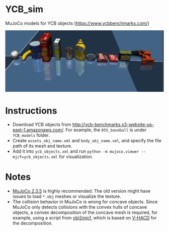 # YCB_sim
MuJoCo models for YCB objects (https://www.ycbbenchmarks.com/)

![YCB object in MuJoCo](figures/YCB_object_in_MuJoCo.png)


# Instructions
- Download YCB objects from http://ycb-benchmarks.s3-website-us-east-1.amazonaws.com/. For example, the `055_baseball` is under `YCB_models` folder.
- Create `assets_obj_name.xml` and `body_obj_name.xml`, and specify the file path of its mesh and texture.
- Add it into `ycb_objects.xml` and run `python -m mujoco.viewer --mjcf=ycb_objects.xml` for visualization.



# Notes
 - [MuJoCo 2.3.5](https://github.com/deepmind/mujoco) is highly recommended. The old version might have issues to load `*.obj` meshes or visualize the texture.
 - The collision behavior in MuJoCo is wrong for concave objects. Since MuJoCo only detects collisions with the convex hulls of concave objects, 
a convex decomposition of the concave mesh is required, for example, using a script from [obj2mjcf](https://github.com/kevinzakka/obj2mjcf), 
which is based on [V-HACD](https://github.com/kmammou/v-hacd) for the decomposition.
